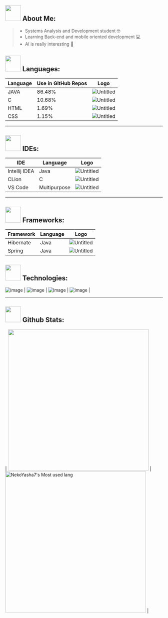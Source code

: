 <h2> <img src="https://media.tenor.com/Q5xwRQjMg8EAAAAj/%E5%93%88%E5%9B%89-hello.gif" width="50" height="50" />
 About Me: </h2> 

 > - Systems Analysis and Development student 🤓
 > - Learning Back-end and mobile oriented development 💻
 > - AI is really interesting 💎
 
<h2> <img src="https://media.tenor.com/I3RjM4xQO0kAAAAj/monitors-typing.gif" width="50" height="50" />
Languages: </h2> 

<!-- Languages -->
| Language | Use in GitHub Repos |Logo |
|----------|-----------------|------|
|JAVA      |86.48%           |![Untitled](https://user-images.githubusercontent.com/123518676/229588472-03dd7dfe-2afb-4df9-b8b3-d76a18093a99.png)|
|C         |10.68%           |![Untitled](https://user-images.githubusercontent.com/123518676/229588775-05519c76-cdeb-41e7-9815-0f02197960c6.png)|
|HTML      |1.69%            |![Untitled](https://user-images.githubusercontent.com/123518676/229589039-58bf6961-9a9b-44bb-9cb6-a6f61a9961fb.png)|
|CSS       |1.15%            |![Untitled](https://user-images.githubusercontent.com/123518676/229589423-2abc5942-a359-4bc5-9922-64edc7395c53.png)|
<hr>
<!--- IDEs -->
<h2> <img src="https://media.tenor.com/HrIxkYG2f2sAAAAj/pepe-saber-aaa.gif" width="50" height="50" />
 IDEs: </h2>

|IDE          | Language    | Logo |
|-------------|-------------|------|
|Intellij IDEA|Java         | ![Untitled](https://user-images.githubusercontent.com/123518676/229855684-1da125ca-fdfb-4168-99c8-4e89d9823dfb.png) |
| CLion       |C            | ![Untitled](https://user-images.githubusercontent.com/123518676/229856525-9f367179-71f3-4b71-ac71-58a47acf091f.png) |
| VS Code     |Multipurpose | ![Untitled](https://user-images.githubusercontent.com/123518676/229857429-837b3800-35ea-4bcf-a243-1fd3da655665.png) |
<hr>

<h2> <img src="https://media.tenor.com/S46jlUx9MsQAAAAj/anime-lel.gif" width="50" height="50" />
 Frameworks: </h2>
 
|Framework   | Language | Logo |
|------------|----------|------|
|Hibernate   | Java     |![Untitled](https://user-images.githubusercontent.com/123518676/229586226-ce270877-a9b6-41ff-aaf6-c8b15a6757c7.png) |
|Spring      | Java     |![Untitled](https://user-images.githubusercontent.com/123518676/229587444-981b7f63-1528-4af7-9938-be5c09dd9ba1.png) |


<!--- Technologies -->
<h2> <img src="https://media.tenor.com/_ks32BpO6WQAAAAj/ouvindo-m%C3%BAsica.gif" width="50" height="50" />
Technologies: </h2>  


![image](https://media.discordapp.net/attachments/980094676151459842/1088489384019513454/Picsart_23-03-23_12-26-03-722.jpg?width=150&height=20) |
![image](https://media.discordapp.net/attachments/980094676151459842/1088489450717335702/Picsart_23-03-23_12-26-52-410.jpg?width=150&height=20) |
![image](https://media.discordapp.net/attachments/980094676151459842/1088489451451338883/Picsart_23-03-23_12-29-00-739.jpg?width=150&height=20) |
![image](https://media.discordapp.net/attachments/980094676151459842/1088489383784611961/Picsart_23-03-23_12-25-37-817.jpg?width=150&height=20) |
<hr>

<h2> <img src="https://media.tenor.com/2lTZe2SvTkIAAAAj/games-game.gif" width="50" height="50" />
Github Stats: </h2>  

| <img width="450em" src="https://github-profile-trophy.vercel.app/?username=NeveScript&theme=radical&row=2&column=4&margin-w=10&margin-h=15&no-bg=true)](https://github.com/ryo-ma/github-profile-trophy"> | <img  width="450em" src="https://github-readme-stats.vercel.app/api/top-langs?username=NeveScript&show_icons=true&locale=en&layout=compact&theme=radical" alt="NekoYasha7's Most used lang" /> |







